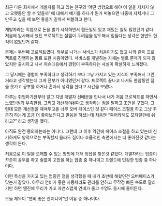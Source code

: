 최근 다른 회사에서 개발자를 하고 있는 친구와 ‘어떤 방향으로 해야 이 일을 지치지 않고  오랫동안 할 수 있을까’ 에 대해서 얘기를 하다가 뭔가 써놓으면 나중에 지치거나 그만두고 싶을 때 보면 좋을거 같아서 써볼려고 한다.

개발자라는 직업으로 돈을 벌기 시작하면서 힘든일도 있고 재밌는 일도  많았던거 같다. 처음에 입사해서 했던 프로젝트는 설렘이 두려움을 압도해서 힘들다는 생각은 한번도 한적이 없었던거 같다.

문제는 두번째 프로젝트였다. 외부로 나가는 서비스가 처음이기도 했고 나와 같이 프로젝트를 진행하는 동료 또한 처음이였다. 서비스를 개발하는 자체는 별로 문제가 되지 않았지만 출시하고 나서 이슈대응에서 경험이 부족하다는 사실이 확실하게 느껴졌다.

그 당시에는 경험이 부족하다고 생각하기 보다 그냥 가지고 있는 지식이 부족해서 그런거라고 생각했는데 그게 전부가 아니였던거 같다. 프로젝트 끝나고 나서도 한참동안 집을 못가고 공부를 하거나 혼자서 생각을 한다고 시간을 보냈다.

하루는 취업하기전부터 알고 지낸 개발자 선배분을 만나서  내가 처음 프로젝트를 하면서 느꼈던점과 부족한점, 그리고 개선해야된다고 생각하는 점을 말하고 조언을 구했다. 그런데 모든 개선점을 제쳐두고을 너무 오버 페이스인 것 같다 페이스 조절을 하고 그냥 꾸준히 하는게 조금 더 좋아보인다고  말씀을 하셨는데 처음엔 “죽어라해도 모자랄판에 쉬라고?” 라고 생각을 했다.

아직도 완전 동의하는바는 아니다. 그런데 그 이후 약간에 페이스 조절을 하고 있는데 신기하게도 양적으로는 부족할지 몰라도 질이나 효율적인 측면에서는 더 좋아진것 같다는 생각이 든다.

처음으로 이 일을 오래할 수 있는 방법에 대해 정답을 찾은것 같았다. 개발자라는 업종이 꾸준히 공부를 하고 쉼없이 고민을 하는 업종 중 하나이고 트렌드에 민감한 업종 중 하나이다.

이런 특성을 가지고 있는 업종인 점을 생각했을 때 내가 초반에 해왔던건 오버페이스가 맞는거 같았다. 아무리 연비가 좋은 자동차라도 관리를 안하고 무작정 빠른 속도로 달리기만 하면 엔진에 무리가 가고 자연스럽게 연비가 줄고 수명도 동시에 줄어든다.

오늘 제목이 “연비 좋은 엔지니어”인 이유 중 하나이다.